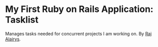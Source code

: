 # My First Ruby on Rails Application: Tasklist

Manages tasks needed for concurrent projects I am working on. 
By [Raj Alairys](email:RajAlairys@gmail.com).